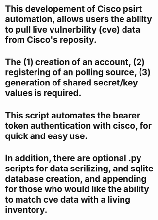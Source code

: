 # This developement of Cisco psirt automation, allows users the ability to pull live vulnerbility (cve) data from Cisco's reposity.
# The (1) creation of an account, (2) registering of an polling source, (3) generation of shared secret/key values is required.
# This script automates the bearer token authentication with cisco, for quick and easy use.
# In addition, there are optional .py scripts for data serilizing, and sqlite database creation, and appending for those who would like the ability to match cve data with a living inventory.
